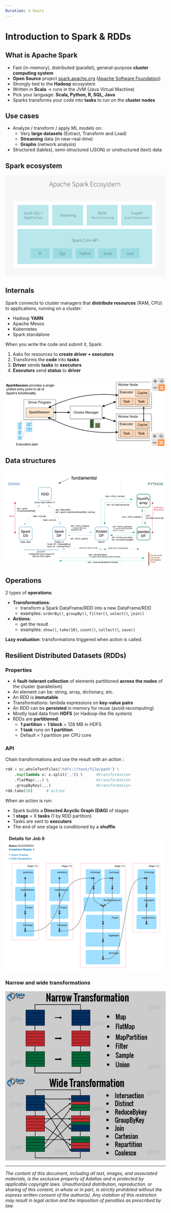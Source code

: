 ```yaml
---
Duration: 3 hours
---
```


# Introduction to Spark & RDDs

## What is Apache Spark

- Fast (in-memory), distributed (parallel), general-purpose **cluster computing system**
- **Open Source** project [spark.apache.org](https://spark.apache.org/docs/latest/index.html) ([Apache Software Foundation](http://www.apache.org/))
- Strongly tied to the **Hadoop** ecosystem
- Written in **Scala** → runs in the JVM (Java Virtual Machine)
- Pick your language: **Scala, Python, R, SQL, Java**
- Sparks transforms your code into **tasks** to run on the **cluster nodes**

## Use cases

- Analyze / transform / apply ML models on:
  - Very **large datasets** (Extract, Transform and Load)
  - **Streaming** data (in near-real-time)
  - **Graphs** (network analysis)
- Structured (tables), semi-structured (JSON) or unstructured (text) data

## Spark ecosystem

![Spark ecosystem](./image/spark_ecosystem.png)

## Internals

Spark connects to cluster managers that **distribute resources** (RAM, CPU) to applications, running on a cluster:

- Hadoop **YARN**
- Apache Mesos
- Kubernetes
- Spark standalone

When you write the code and submit it, Spark:

1. Asks for resources to **create driver + executors**
2. Transforms the **code** into **tasks**
3. **Driver** sends **tasks** to **executors**
4. **Executors** send **status** to **driver**

![Spark internals](./image/spark_internals.png)

## Data structures

![Spark data structures](./image/spark_data_structures.PNG)

## Operations

2 types of **operations**:

- **Transformations**:
  - transform a Spark DataFrame/RDD into a new DataFrame/RDD
  - examples: `orderBy()`, `groupBy()`, `filter()`, `select()`, `join()`
- **Actions**:  
  - get the result
  - examples: `show()`, `take(10)`, `count()`, `collect()`, `save()`

**Lazy evaluation**: transformations triggered when action is called.

## Resilient Distributed Datasets (RDDs)

### Properties

- A **fault-tolerant collection** of elements partitioned **across the nodes** of the cluster (parallelism)
- An element can be: string, array, dictionary, etc.
- An RDD is **immutable**
- Transformations: lambda expressions on  **key-value pairs**
- An RDD can be **persisted** in memory for reuse (avoid recomputing)
- Mostly load data from **HDFS** (or Hadoop-like file system)
- RDDs are **partitioned**:
  - **1 partition** = **1 block** = 128 MB in HDFS
  - **1 task** runs on **1 partition**
  - Default = 1 partition per CPU core

### API

Chain transformations and use the result with an action :

```Python
rdd = sc.wholeTextFiles('hdfs://text/file/path') \
    .map(lambda x: x.split(',')) \      #transformation
    .flatMap(...) \                     #transformation
    .groupByKey(...)                    #transformation
rdd.take(10)      # action
```

When an action is run:

- Spark builds a **Directed Acyclic Graph (DAG)** of stages
- 1 **stage** = X **tasks** (1 by RDD partition)
- Tasks are sent to **executors**
- The end of one stage is conditioned by a **shuffle**

![Spark DAG](./image/spark_dag.png)

### Narrow and wide transformations

![Transformations](./image/narrow_wide_transformations.png)

---

*The content of this document, including all text, images, and associated materials, is the exclusive property of Adaltas and is protected by applicable copyright laws. Unauthorized distribution, reproduction, or sharing of this content, in whole or in part, is strictly prohibited without the express written consent of the author(s). Any violation of this restriction may result in legal action and the imposition of penalties as prescribed by law.*
